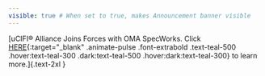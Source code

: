 ```yaml
---
visible: true # When set to true, makes Announcement banner visible
---
```


[uCIFI® Alliance Joins Forces with OMA SpecWorks. Click [HERE](https://www.einpresswire.com/shareable-preview/bDaRtTUI5OK5YYG1pF1NZw){:target="_blank" .animate-pulse .font-extrabold .text-teal-500 .hover:text-teal-300 .dark:text-teal-500 .hover:dark:text-teal-300} to learn more.]{.text-2xl }